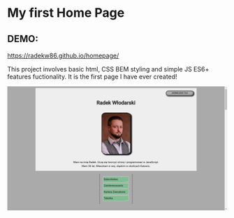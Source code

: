 # My first Home Page

## DEMO:
https://radekw86.github.io/homepage/

This project involves basic html, CSS BEM styling and simple JS ES6+ features fuctionality.
It is the first page I have ever created!

![Preview](images/preview.png)
